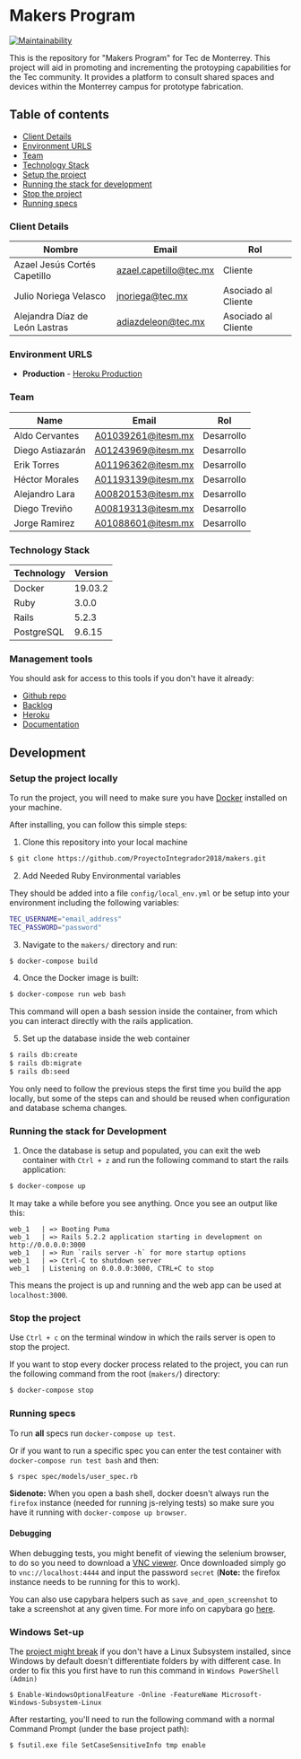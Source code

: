 # Makers Program

[![Maintainability](https://api.codeclimate.com/v1/badges/2c16e29a1eaf6d9f81f0/maintainability)](https://codeclimate.com/github/ProyectoIntegrador2018/makers/maintainability)

This is the repository for "Makers Program" for Tec de Monterrey. This project will aid in promoting and incrementing the protoyping capabilities for the Tec community. It provides a platform to consult shared spaces and devices within the Monterrey campus for prototype fabrication.

## Table of contents

* [Client Details](#client-details)
* [Environment URLS](#environment-urls)
* [Team](#team)
* [Technology Stack](#technology-stack)
* [Setup the project](#setup-the-project-locally)
* [Running the stack for development](#running-the-stack-for-development)
* [Stop the project](#stop-the-project)
* [Running specs](#running-specs)

### Client Details

| Nombre                         | Email                    | Rol                 |
| ------------------------------ | ------------------------ | ------------------- |
| Azael Jesús Cortés Capetillo   | azael.capetillo@tec.mx   | Cliente             |
| Julio Noriega Velasco          | jnoriega@tec.mx          | Asociado al Cliente |
| Alejandra Díaz de León Lastras | adiazdeleon@tec.mx       | Asociado al Cliente |


### Environment URLS

* **Production** - [Heroku Production](https://makersprogram.herokuapp.com/)

### Team

| Name                              | Email              | Rol        |
| --------------------------------- | ------------------ | ---------- |
| Aldo Cervantes                    | A01039261@itesm.mx | Desarrollo |
| Diego Astiazarán                  | A01243969@itesm.mx | Desarrollo |
| Erik Torres                       | A01196362@itesm.mx | Desarrollo |
| Héctor Morales                    | A01193139@itesm.mx | Desarrollo |
| Alejandro Lara                    | A00820153@itesm.mx | Desarrollo |
| Diego Treviño                     | A00819313@itesm.mx | Desarrollo |
| Jorge Ramirez                     | A01088601@itesm.mx | Desarrollo |

### Technology Stack
| Technology    | Version      |
| ------------- | -------------|
| Docker        | 19.03.2      |
| Ruby          | 3.0.0        |
| Rails         |  5.2.3       |
| PostgreSQL    |  9.6.15      |

### Management tools

You should ask for access to this tools if you don't have it already:

* [Github repo](https://github.com/ProyectoIntegrador2018/makers)
* [Backlog](https://github.com/ProyectoIntegrador2018/makers/projects)
* [Heroku](https://makersprogram.herokuapp.com/)
* [Documentation](https://drive.google.com/open?id=18KPPQ1VZwSyOb2UREPyWXmzGm2MxcWDy)

## Development

### Setup the project locally

To run the project, you will need to make sure you have [Docker](https://docker.com) installed on your machine.

After installing, you can follow this simple steps:

1. Clone this repository into your local machine

```bash
$ git clone https://github.com/ProyectoIntegrador2018/makers.git
```

2. Add Needed Ruby Environmental variables

They should be added into a file `config/local_env.yml` or be setup into your environment including the following variables:
```bash
TEC_USERNAME="email_address"
TEC_PASSWORD="password"
```

3. Navigate to the `makers/` directory and run:

```bash
$ docker-compose build
```

4. Once the Docker image is built:

```bash
$ docker-compose run web bash
```

This command will open a bash session inside the container, from which you can interact directly with the rails application.

5. Set up the database inside the web container

```bash
$ rails db:create
$ rails db:migrate
$ rails db:seed
```

You only need to follow the previous steps the first time you build the app locally, but some of the steps can and should be reused when configuration and database schema changes.

### Running the stack for Development

1. Once the database is setup and populated, you can exit the web container with `Ctrl + z` and run the following command to start the rails application:

```bash
$ docker-compose up
```

It may take a while before you see anything. Once you see an output like this:

```
web_1   | => Booting Puma
web_1   | => Rails 5.2.2 application starting in development on http://0.0.0.0:3000
web_1   | => Run `rails server -h` for more startup options
web_1   | => Ctrl-C to shutdown server
web_1   | Listening on 0.0.0.0:3000, CTRL+C to stop
```

This means the project is up and running and the web app can be used at `localhost:3000`.

### Stop the project

Use `Ctrl + c` on the terminal window in which the rails server is open to stop the project.

If you want to stop every docker process related to the project, you can run the following command from the root (`makers/`) directory:

```bash
$ docker-compose stop
```

### Running specs

To run **all** specs run `docker-compose up test`.

Or if you want to run a specific spec you can enter the test container with `docker-compose run test bash` and then:

```bash
$ rspec spec/models/user_spec.rb
```

**Sidenote:** When you open a bash shell, docker doesn't always run the `firefox` instance (needed for running js-relying tests) so make sure you have it running with `docker-compose up browser`.

#### Debugging

When debugging tests, you might benefit of viewing the selenium browser, to do so you need to download a [VNC viewer](https://www.realvnc.com/es/connect/download/viewer/). Once downloaded simply go to `vnc://localhost:4444` and input the password `secret` (**Note:** the firefox instance needs to be running for this to work).

You can also use capybara helpers such as `save_and_open_screenshot` to take a screenshot at any given time. For more info on capybara go [here](https://github.com/teamcapybara/capybara).



### Windows Set-up

The [project might break](https://github.com/rails/sprockets/issues/283) if you don't have a Linux Subsystem installed, since Windows by default doesn't differentiate folders by with different case. In order to fix this you first have to run this command in `Windows PowerShell (Admin)`

```
$ Enable-WindowsOptionalFeature -Online -FeatureName Microsoft-Windows-Subsystem-Linux
```

After restarting, you'll need to run the following command with a normal Command Prompt (under the base project path):

```
$ fsutil.exe file SetCaseSensitiveInfo tmp enable
```

